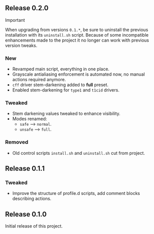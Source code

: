 ## Release 0.2.0
> [!IMPORTANT]  
> When upgrading from versions `0.1.*`, be sure to uninstall the previous installation with its `uninstall.sh` script. Because of some incompatible enhancements made to the project it no longer can work with previous version tweaks.

### New
- Revamped main script, everything in one place.
- Grayscale antialiasing enforcement is automated now, no manual actions required anymore.
- `cff` driver stem-darkening added to **full** preset.
- Enabled stem-darkening for `type1` and `t1cid` drivers.

### Tweaked
- Stem darkening values tweaked to enhance visibility.
- Modes renamed:
    - `safe` --> `normal`.
    - `unsafe` --> `full`.

### Removed
- Old control scripts `install.sh` and `uninstall.sh` cut from project.


## Release 0.1.1
### Tweaked
- Improve the structure of profile.d scripts, add comment blocks describing actions.


## Release 0.1.0
Initial release of this project.
